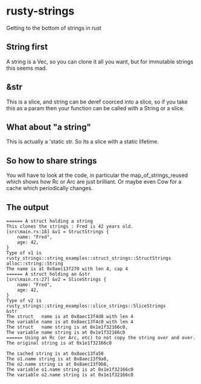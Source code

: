 # rusty-strings
Getting to the bottom of strings in rust

## String first

A string is a Vec<u8>, so you can clone it all you want, but for immutable strings this seems mad.

## &str

This is a slice, and string can be deref coorced into a slice, so if you take this as a param
then your function can be called with a String or a slice.

## What about "a string"

This is actually a 'static str.  So its a slice with a static lifetime.

## So how to share strings

You will have to look at the code, in particular the map_of_strings_reused which shows how Rc or Arc are
just brilliant.  Or maybe even Cow for a cache which periodically changes.

## The output

```
====== A struct holding a string
This clones the strings : Fred is 42 years old.
[src\main.rs:18] &v1 = StructStrings {
    name: "Fred",
    age: 42,
}
Type of v1 is rusty_strings::string_examples::struct_strings::StructStrings
alloc::string::String
The name is at 0x8aec13f270 with len 4, cap 4
====== A struct holding an &str
[src\main.rs:27] &v2 = SliceStrings {
    name: "Fred",
    age: 42,
}
Type of v2 is rusty_strings::string_examples::slice_strings::SliceStrings
&str
The struct   name is at 0x8aec13f4d8 with len 4
The variable name is at 0x8aec13f4c0 with len 4
The struct   name string is at 0x1e1f32166c0,
The variable name string is at 0x1e1f32166c0
====== Using an Rc (or Arc, etc) to not copy the string over and over.
The original string is at 0x1e1f32166c0

The cached string is at 0x8aec13fa50
The o1.name string is at 0x8aec13f9a8,
The o2.name string is at 0x8aec13f9b8,
The variable o1.name string is at 0x1e1f32166c0
The variable o2.name string is at 0x1e1f32166c0
```

